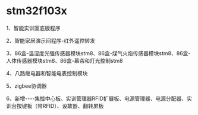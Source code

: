 # stm32f103x

1、智能实训室底版程序

2、智能家居演示间程序-红外遥控转发

3、86盒-温湿度光强传感器模块stm8、86盒-煤气火焰传感器模块stm8、86盒-人体传感器模块stm8、86盒-幕帘和灯光控制stm8


4、八路继电器和智能电表控制模块

5、zigbee协调器

6、新增----集控中心板、实训管理器RFID扩展板、电源管理器、电源分配器、实训台按键板（带RFID）、设故器、翻转屏板